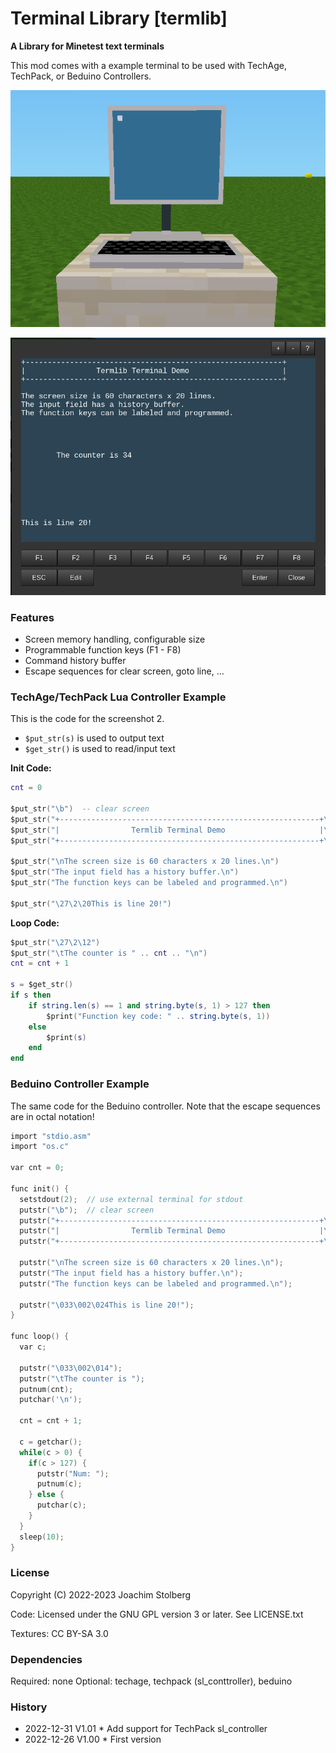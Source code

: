 # Terminal Library [termlib]

**A Library for Minetest text terminals**

This mod comes with a example terminal to be used with TechAge, TechPack, or
Beduino Controllers.

![screenshot_1](./screenshot_1.png)

![screenshot_2](./screenshot_2.png)


### Features

- Screen memory handling, configurable size
- Programmable function keys (F1 - F8)
- Command history buffer
- Escape sequences for clear screen, goto line, ...

### TechAge/TechPack Lua Controller Example

This is the code for the screenshot 2.

- `$put_str(s)` is used to output text
- `$get_str()` is used to read/input text

**Init Code:**

```lua
cnt = 0

$put_str("\b")  -- clear screen
$put_str("+----------------------------------------------------------+\n")
$put_str("|                Termlib Terminal Demo                     |\n")
$put_str("+----------------------------------------------------------+\n")

$put_str("\nThe screen size is 60 characters x 20 lines.\n")
$put_str("The input field has a history buffer.\n")
$put_str("The function keys can be labeled and programmed.\n")

$put_str("\27\2\20This is line 20!")
```

**Loop Code:**

```lua
$put_str("\27\2\12")
$put_str("\tThe counter is " .. cnt .. "\n")
cnt = cnt + 1

s = $get_str()
if s then
    if string.len(s) == 1 and string.byte(s, 1) > 127 then
        $print("Function key code: " .. string.byte(s, 1))
    else
        $print(s)
    end
end
```


### Beduino Controller Example

The same code for the Beduino controller.
Note that the escape sequences are in octal notation!

```c
import "stdio.asm"
import "os.c"

var cnt = 0;

func init() {
  setstdout(2);  // use external terminal for stdout
  putstr("\b");  // clear screen
  putstr("+----------------------------------------------------------+\n");
  putstr("|                Termlib Terminal Demo                     |\n");
  putstr("+----------------------------------------------------------+\n");

  putstr("\nThe screen size is 60 characters x 20 lines.\n");
  putstr("The input field has a history buffer.\n");
  putstr("The function keys can be labeled and programmed.\n");

  putstr("\033\002\024This is line 20!");
}

func loop() {
  var c;

  putstr("\033\002\014");
  putstr("\tThe counter is ");
  putnum(cnt);
  putchar('\n');

  cnt = cnt + 1;

  c = getchar();
  while(c > 0) {
    if(c > 127) {
      putstr("Num: ");
      putnum(c);
    } else {
      putchar(c);
    }
  }
  sleep(10);
}
```

### License

Copyright (C) 2022-2023 Joachim Stolberg

Code: Licensed under the GNU GPL version 3 or later. See LICENSE.txt

Textures: CC BY-SA 3.0


### Dependencies

Required: none
Optional: techage, techpack (sl_conttroller), beduino


### History

- 2022-12-31  V1.01  * Add support for TechPack sl_controller
- 2022-12-26  V1.00  * First version
